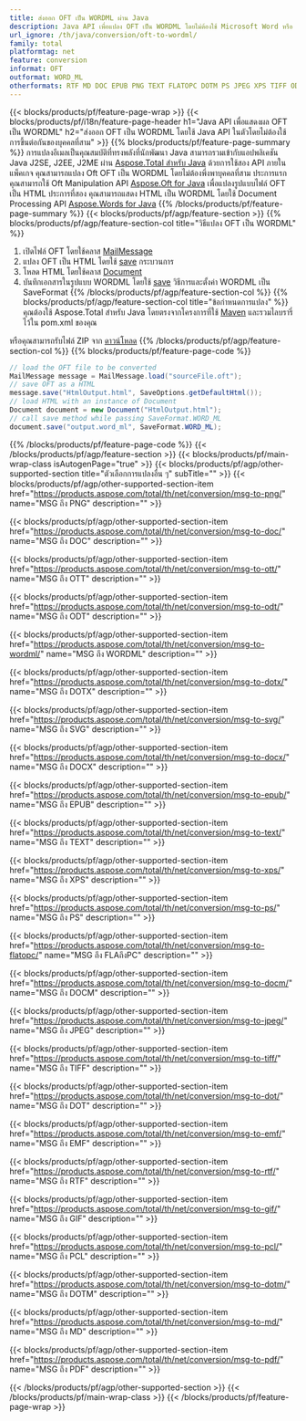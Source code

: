 ```yaml
---
title: ส่งออก OFT เป็น WORDML ผ่าน Java
description: Java API เพื่อแปลง OFT เป็น WORDML โดยไม่ต้องใช้ Microsoft Word หรือ Outlook
url_ignore: /th/java/conversion/oft-to-wordml/
family: total
platformtag: net
feature: conversion
informat: OFT
outformat: WORD_ML
otherformats: RTF MD DOC EPUB PNG TEXT FLATOPC DOTM PS JPEG XPS TIFF ODT SVG PCL DOCX PDF DOCM WORDML DOT GIF OTT DOTX EMF
---
```

{{< blocks/products/pf/feature-page-wrap >}}
{{< blocks/products/pf/i18n/feature-page-header h1="Java API เพื่อแสดงผล OFT เป็น WORDML" h2="ส่งออก OFT เป็น WORDML โดยใช้ Java API ในตัวโดยไม่ต้องใช้การขึ้นต่อกันของบุคคลที่สาม" >}}
{{% blocks/products/pf/feature-page-summary %}}
การแปลงอีเมลเป็นคุณสมบัติที่ทรงพลังที่นักพัฒนา Java สามารถรวมเข้ากับแอปพลิเคชัน Java J2SE, J2EE, J2ME ผ่าน [Aspose.Total สำหรับ Java](https://products.aspose.com/total/java/) ด้วยการใช้สอง API ภายในแพ็คเกจ คุณสามารถแปลง Oft OFT เป็น WORDML โดยไม่ต้องพึ่งพาบุคคลที่สาม ประการแรก คุณสามารถใช้ Oft Manipulation API [Aspose.Oft for Java](https://products.aspose.com/email/java/) เพื่อแปลงรูปแบบไฟล์ OFT เป็น HTML ประการที่สอง คุณสามารถแสดง HTML เป็น WORDML โดยใช้ Document Processing API [Aspose.Words for Java](https://products.aspose.com/words/java/)
{{% /blocks/products/pf/feature-page-summary  %}}
{{< blocks/products/pf/agp/feature-section >}}
{{% blocks/products/pf/agp/feature-section-col title="วิธีแปลง OFT เป็น WORDML" %}}
1. เปิดไฟล์ OFT โดยใช้คลาส [MailMessage](https://reference.aspose.com/email/java/com.aspose.email/mailmessage)
2. แปลง OFT เป็น HTML โดยใช้ [save](https://reference.aspose.com/email/java/com.aspose.email/MailMessage#save(java.io.OutputStream,%20com.aspose.email.SaveOptions)) กระบวนการ
3. โหลด HTML โดยใช้คลาส [Document](https://reference.aspose.com/words/java/com.aspose.words/Document)
4. บันทึกเอกสารในรูปแบบ WORDML โดยใช้ [save](https://reference.aspose.com/words/java/com.aspose.words/Document#save(java.lang.String,com.aspose.words.SaveOptions)) วิธีการและตั้งค่า WORDML เป็น SaveFormat
{{% /blocks/products/pf/agp/feature-section-col %}}
{{% blocks/products/pf/agp/feature-section-col title="ข้อกำหนดการแปลง" %}}
คุณต้องใช้ Aspose.Total สำหรับ Java โดยตรงจากโครงการที่ใช้ [Maven](https://repository.aspose.com/webapp/#/artifacts/browse/tree/General/repo/com/aspose/aspose-total) และรวมไลบรารี่ไว้ใน pom.xml ของคุณ

หรือคุณสามารถรับไฟล์ ZIP จาก [ดาวน์โหลด](https://releases.aspose.comtotal/java)
{{% /blocks/products/pf/agp/feature-section-col %}}
{{% blocks/products/pf/feature-page-code %}}
```cs
// load the OFT file to be converted
MailMessage message = MailMessage.load("sourceFile.oft"); 
// save OFT as a HTML 
message.save("HtmlOutput.html", SaveOptions.getDefaultHtml());
// load HTML with an instance of Document
Document document = new Document("HtmlOutput.html");
// call save method while passing SaveFormat.WORD_ML
document.save("output.word_ml", SaveFormat.WORD_ML);   
```
{{% /blocks/products/pf/feature-page-code %}}
{{< /blocks/products/pf/agp/feature-section >}}
{{< blocks/products/pf/main-wrap-class isAutogenPage="true" >}}
{{< blocks/products/pf/agp/other-supported-section title="ตัวเลือกการแปลงอื่น ๆ" subTitle="" >}}
{{< blocks/products/pf/agp/other-supported-section-item href="https://products.aspose.com/total/th/net/conversion/msg-to-png/" name="MSG ถึง PNG" description="" >}}

{{< blocks/products/pf/agp/other-supported-section-item href="https://products.aspose.com/total/th/net/conversion/msg-to-doc/" name="MSG ถึง DOC" description="" >}}

{{< blocks/products/pf/agp/other-supported-section-item href="https://products.aspose.com/total/th/net/conversion/msg-to-ott/" name="MSG ถึง OTT" description="" >}}

{{< blocks/products/pf/agp/other-supported-section-item href="https://products.aspose.com/total/th/net/conversion/msg-to-odt/" name="MSG ถึง ODT" description="" >}}

{{< blocks/products/pf/agp/other-supported-section-item href="https://products.aspose.com/total/th/net/conversion/msg-to-wordml/" name="MSG ถึง WORDML" description="" >}}

{{< blocks/products/pf/agp/other-supported-section-item href="https://products.aspose.com/total/th/net/conversion/msg-to-dotx/" name="MSG ถึง DOTX" description="" >}}

{{< blocks/products/pf/agp/other-supported-section-item href="https://products.aspose.com/total/th/net/conversion/msg-to-svg/" name="MSG ถึง SVG" description="" >}}

{{< blocks/products/pf/agp/other-supported-section-item href="https://products.aspose.com/total/th/net/conversion/msg-to-docx/" name="MSG ถึง DOCX" description="" >}}

{{< blocks/products/pf/agp/other-supported-section-item href="https://products.aspose.com/total/th/net/conversion/msg-to-epub/" name="MSG ถึง EPUB" description="" >}}

{{< blocks/products/pf/agp/other-supported-section-item href="https://products.aspose.com/total/th/net/conversion/msg-to-text/" name="MSG ถึง TEXT" description="" >}}

{{< blocks/products/pf/agp/other-supported-section-item href="https://products.aspose.com/total/th/net/conversion/msg-to-xps/" name="MSG ถึง XPS" description="" >}}

{{< blocks/products/pf/agp/other-supported-section-item href="https://products.aspose.com/total/th/net/conversion/msg-to-ps/" name="MSG ถึง PS" description="" >}}

{{< blocks/products/pf/agp/other-supported-section-item href="https://products.aspose.com/total/th/net/conversion/msg-to-flatopc/" name="MSG ถึง FLAถึงPC" description="" >}}

{{< blocks/products/pf/agp/other-supported-section-item href="https://products.aspose.com/total/th/net/conversion/msg-to-docm/" name="MSG ถึง DOCM" description="" >}}

{{< blocks/products/pf/agp/other-supported-section-item href="https://products.aspose.com/total/th/net/conversion/msg-to-jpeg/" name="MSG ถึง JPEG" description="" >}}

{{< blocks/products/pf/agp/other-supported-section-item href="https://products.aspose.com/total/th/net/conversion/msg-to-tiff/" name="MSG ถึง TIFF" description="" >}}

{{< blocks/products/pf/agp/other-supported-section-item href="https://products.aspose.com/total/th/net/conversion/msg-to-dot/" name="MSG ถึง DOT" description="" >}}

{{< blocks/products/pf/agp/other-supported-section-item href="https://products.aspose.com/total/th/net/conversion/msg-to-emf/" name="MSG ถึง EMF" description="" >}}

{{< blocks/products/pf/agp/other-supported-section-item href="https://products.aspose.com/total/th/net/conversion/msg-to-rtf/" name="MSG ถึง RTF" description="" >}}

{{< blocks/products/pf/agp/other-supported-section-item href="https://products.aspose.com/total/th/net/conversion/msg-to-gif/" name="MSG ถึง GIF" description="" >}}

{{< blocks/products/pf/agp/other-supported-section-item href="https://products.aspose.com/total/th/net/conversion/msg-to-pcl/" name="MSG ถึง PCL" description="" >}}

{{< blocks/products/pf/agp/other-supported-section-item href="https://products.aspose.com/total/th/net/conversion/msg-to-dotm/" name="MSG ถึง DOTM" description="" >}}

{{< blocks/products/pf/agp/other-supported-section-item href="https://products.aspose.com/total/th/net/conversion/msg-to-md/" name="MSG ถึง MD" description="" >}}

{{< blocks/products/pf/agp/other-supported-section-item href="https://products.aspose.com/total/th/net/conversion/msg-to-pdf/" name="MSG ถึง PDF" description="" >}}


{{< /blocks/products/pf/agp/other-supported-section >}}
{{< /blocks/products/pf/main-wrap-class >}}
{{< /blocks/products/pf/feature-page-wrap >}}